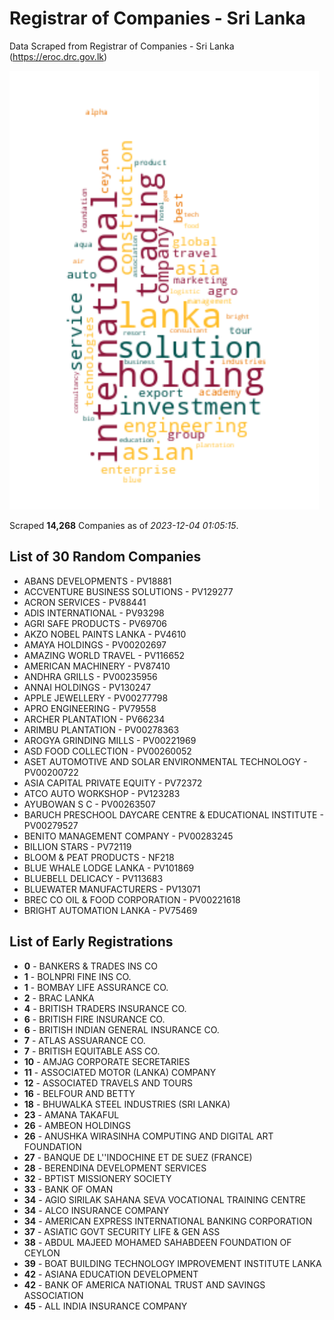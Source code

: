 # Registrar of Companies - Sri Lanka

Data Scraped from Registrar of Companies - Sri Lanka (https://eroc.drc.gov.lk)

![word-cloud](data/word_cloud.png)

Scraped **14,268** Companies as of *2023-12-04 01:05:15*.

## List of 30 Random Companies

* ABANS DEVELOPMENTS - PV18881
* ACCVENTURE BUSINESS SOLUTIONS - PV129277
* ACRON SERVICES - PV88441
* ADIS INTERNATIONAL - PV93298
* AGRI SAFE PRODUCTS - PV69706
* AKZO NOBEL PAINTS LANKA - PV4610
* AMAYA HOLDINGS - PV00202697
* AMAZING WORLD TRAVEL - PV116652
* AMERICAN MACHINERY - PV87410
* ANDHRA GRILLS - PV00235956
* ANNAI HOLDINGS - PV130247
* APPLE JEWELLERY - PV00277798
* APRO ENGINEERING - PV79558
* ARCHER PLANTATION - PV66234
* ARIMBU PLANTATION - PV00278363
* AROGYA GRINDING MILLS - PV00221969
* ASD FOOD COLLECTION - PV00260052
* ASET AUTOMOTIVE AND SOLAR ENVIRONMENTAL TECHNOLOGY - PV00200722
* ASIA CAPITAL PRIVATE EQUITY - PV72372
* ATCO AUTO WORKSHOP - PV123283
* AYUBOWAN S C - PV00263507
* BARUCH PRESCHOOL  DAYCARE CENTRE & EDUCATIONAL INSTITUTE - PV00279527
* BENITO MANAGEMENT COMPANY - PV00283245
* BILLION STARS - PV72119
* BLOOM & PEAT PRODUCTS - NF218
* BLUE WHALE LODGE LANKA - PV101869
* BLUEBELL DELICACY - PV113683
* BLUEWATER MANUFACTURERS - PV13071
* BREC CO OIL & FOOD CORPORATION - PV00221618
* BRIGHT AUTOMATION LANKA - PV75469

## List of Early Registrations

* **0** - BANKERS & TRADES INS CO 
* **1** - BOLNPRI FINE INS CO. 
* **1** - BOMBAY LIFE ASSURANCE CO. 
* **2** - BRAC LANKA 
* **4** - BRITISH TRADERS INSURANCE CO. 
* **6** - BRITISH FIRE INSURANCE CO. 
* **6** - BRITISH INDIAN GENERAL INSURANCE CO. 
* **7** - ATLAS ASSUARANCE CO. 
* **7** - BRITISH EQUITABLE ASS CO. 
* **10** - AMJAG CORPORATE SECRETARIES 
* **11** - ASSOCIATED MOTOR (LANKA) COMPANY 
* **12** - ASSOCIATED TRAVELS AND TOURS 
* **16** - BELFOUR AND BETTY 
* **18** - BHUWALKA STEEL INDUSTRIES (SRI LANKA) 
* **23** - AMANA TAKAFUL 
* **26** - AMBEON HOLDINGS 
* **26** - ANUSHKA WIRASINHA COMPUTING AND DIGITAL ART FOUNDATION 
* **27** - BANQUE DE L''INDOCHINE ET DE SUEZ (FRANCE) 
* **28** - BERENDINA DEVELOPMENT SERVICES 
* **32** - BPTIST MISSIONERY SOCIETY 
* **33** - BANK OF OMAN 
* **34** - AGIO SIRILAK SAHANA SEVA VOCATIONAL TRAINING CENTRE 
* **34** - ALCO INSURANCE COMPANY 
* **34** - AMERICAN EXPRESS INTERNATIONAL BANKING CORPORATION 
* **37** - ASIATIC GOVT SECURITY LIFE & GEN ASS 
* **38** - ABDUL MAJEED MOHAMED SAHABDEEN FOUNDATION OF CEYLON 
* **39** - BOAT BUILDING TECHNOLOGY IMPROVEMENT INSTITUTE LANKA 
* **42** - ASIANA EDUCATION DEVELOPMENT 
* **42** - BANK OF AMERICA NATIONAL TRUST AND SAVINGS ASSOCIATION 
* **45** - ALL INDIA INSURANCE COMPANY 
